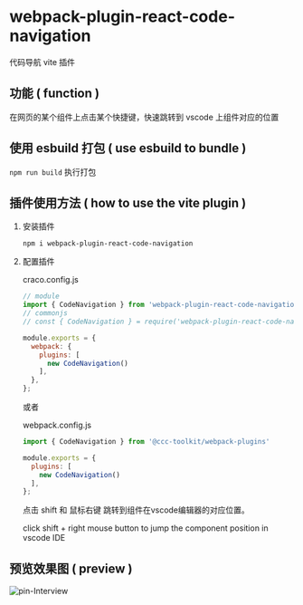 # webpack-plugin-react-code-navigation
代码导航 vite 插件

## 功能 ( function )
在网页的某个组件上点击某个快捷键，快速跳转到 vscode 上组件对应的位置

## 使用 esbuild 打包 ( use esbuild to bundle ) 
   `npm run build` 执行打包

## 插件使用方法 ( how to use the vite plugin )
1. 安装插件
   
   `npm i webpack-plugin-react-code-navigation`

2. 配置插件

    craco.config.js
    ```js
    // module
    import { CodeNavigation } from 'webpack-plugin-react-code-navigation'
    // commonjs
    // const { CodeNavigation } = require('webpack-plugin-react-code-navigation')

    module.exports = {
      webpack: {
        plugins: [
          new CodeNavigation()
        ],
      },
    };
    ```

    或者

    webpack.config.js
    ```js
    import { CodeNavigation } from '@ccc-toolkit/webpack-plugins'

    module.exports = {
      plugins: [
        new CodeNavigation()
      ],
    };
    ```
   点击 shift 和 鼠标右键 跳转到组件在vscode编辑器的对应位置。
   
   click shift + right mouse button to jump the component position in vscode IDE
##  预览效果图 ( preview )
![pin-Interview](https://github.com/Charles-ShiZ/images/blob/master/code-navigation/preview.gif)
